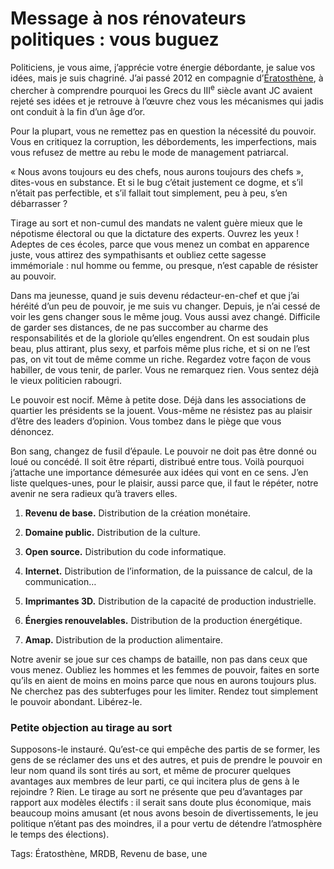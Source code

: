 # Message à nos rénovateurs politiques : vous buguez

Politiciens, je vous aime, j’apprécie votre énergie débordante, je salue vos idées, mais je suis chagriné. J’ai passé 2012 en compagnie d’[Ératosthène](/tag/eratosthene/), à chercher à comprendre pourquoi les Grecs du III<sup>e</sup> siècle avant JC avaient rejeté ses idées et je retrouve à l’œuvre chez vous les mécanismes qui jadis ont conduit à la fin d’un âge d’or.

Pour la plupart, vous ne remettez pas en question la nécessité du pouvoir. Vous en critiquez la corruption, les débordements, les imperfections, mais vous refusez de mettre au rebu le mode de management patriarcal.

« Nous avons toujours eu des chefs, nous aurons toujours des chefs », dites-vous en substance. Et si le bug c’était justement ce dogme, et s’il n’était pas perfectible, et s’il fallait tout simplement, peu à peu, s’en débarrasser ?

Tirage au sort et non-cumul des mandats ne valent guère mieux que le népotisme électoral ou que la dictature des experts. Ouvrez les yeux ! Adeptes de ces écoles, parce que vous menez un combat en apparence juste, vous attirez des sympathisants et oubliez cette sagesse immémoriale : nul homme ou femme, ou presque, n’est capable de résister au pouvoir.

Dans ma jeunesse, quand je suis devenu rédacteur-en-chef et que j’ai héréité d’un peu de pouvoir, je me suis vu changer. Depuis, je n’ai cessé de voir les gens changer sous le même joug. Vous aussi avez changé. Difficile de garder ses distances, de ne pas succomber au charme des responsabilités et de la gloriole qu’elles engendrent. On est soudain plus beau, plus attirant, plus sexy, et parfois même plus riche, et si on ne l’est pas, on vit tout de même comme un riche. Regardez votre façon de vous habiller, de vous tenir, de parler. Vous ne remarquez rien. Vous sentez déjà le vieux politicien rabougri.

Le pouvoir est nocif. Même à petite dose. Déjà dans les associations de quartier les présidents se la jouent. Vous-même ne résistez pas au plaisir d’être des leaders d’opinion. Vous tombez dans le piège que vous dénoncez.

Bon sang, changez de fusil d’épaule. Le pouvoir ne doit pas être donné ou loué ou concédé. Il soit être réparti, distribué entre tous. Voilà pourquoi j’attache une importance démesurée aux idées qui vont en ce sens. J’en liste quelques-unes, pour le plaisir, aussi parce que, il faut le répéter, notre avenir ne sera radieux qu’à travers elles.

1. **Revenu de base.** Distribution de la création monétaire.

2. **Domaine public.** Distribution de la culture.

3. **Open source.** Distribution du code informatique.

4. **Internet.** Distribution de l’information, de la puissance de calcul, de la communication…

5. **Imprimantes 3D.** Distribution de la capacité de production industrielle.

6. **Énergies renouvelables.** Distribution de la production énergétique.

7. **Amap.** Distribution de la production alimentaire.

Notre avenir se joue sur ces champs de bataille, non pas dans ceux que vous menez. Oubliez les hommes et les femmes de pouvoir, faites en sorte qu’ils en aient de moins en moins parce que nous en aurons toujours plus. Ne cherchez pas des subterfuges pour les limiter. Rendez tout simplement le pouvoir abondant. Libérez-le.

### Petite objection au tirage au sort

Supposons-le instauré. Qu’est-ce qui empêche des partis de se former, les gens de se réclamer des uns et des autres, et puis de prendre le pouvoir en leur nom quand ils sont tirés au sort, et même de procurer quelques avantages aux membres de leur parti, ce qui incitera plus de gens à le rejoindre ? Rien. Le tirage au sort ne présente que peu d’avantages par rapport aux modèles électifs : il serait sans doute plus économique, mais beaucoup moins amusant (et nous avons besoin de divertissements, le jeu politique n’étant pas des moindres, il a pour vertu de détendre l’atmosphère le temps des élections).

Tags: Ératosthène, MRDB, Revenu de base, une